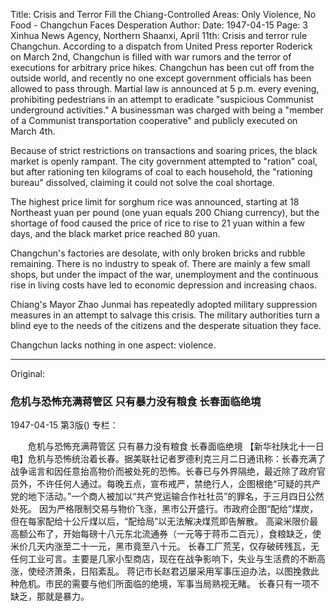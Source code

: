 Title: Crisis and Terror Fill the Chiang-Controlled Areas: Only Violence, No Food - Changchun Faces Desperation
Author:
Date: 1947-04-15
Page: 3
Xinhua News Agency, Northern Shaanxi, April 11th: Crisis and terror rule Changchun. According to a dispatch from United Press reporter Roderick on March 2nd, Changchun is filled with war rumors and the terror of executions for arbitrary price hikes. Changchun has been cut off from the outside world, and recently no one except government officials has been allowed to pass through. Martial law is announced at 5 p.m. every evening, prohibiting pedestrians in an attempt to eradicate "suspicious Communist underground activities." A businessman was charged with being a "member of a Communist transportation cooperative" and publicly executed on March 4th.

Because of strict restrictions on transactions and soaring prices, the black market is openly rampant. The city government attempted to "ration" coal, but after rationing ten kilograms of coal to each household, the "rationing bureau" dissolved, claiming it could not solve the coal shortage.

The highest price limit for sorghum rice was announced, starting at 18 Northeast yuan per pound (one yuan equals 200 Chiang currency), but the shortage of food caused the price of rice to rise to 21 yuan within a few days, and the black market price reached 80 yuan.

Changchun's factories are desolate, with only broken bricks and rubble remaining. There is no industry to speak of. There are mainly a few small shops, but under the impact of the war, unemployment and the continuous rise in living costs have led to economic depression and increasing chaos.

Chiang's Mayor Zhao Junmai has repeatedly adopted military suppression measures in an attempt to salvage this crisis. The military authorities turn a blind eye to the needs of the citizens and the desperate situation they face.

Changchun lacks nothing in one aspect: violence.



<hr /> 

Original: 


### 危机与恐怖充满蒋管区  只有暴力没有粮食  长春面临绝境

1947-04-15
第3版()
专栏：

　　危机与恐怖充满蒋管区
    只有暴力没有粮食
    长春面临绝境
    【新华社陕北十一日电】危机与恐怖统治着长春。据美联社记者罗德利克三月二日通讯称：长春充满了战争谣言和因任意抬高物价而被处死的恐怖。长春已与外界隔绝，最近除了政府官员外，不许任何人通过。每晚五点，宣布戒严，禁绝行人，企图根绝“可疑的共产党的地下活动。”一个商人被加以“共产党运输合作社社员”的罪名，于三月四日公然处死。
    因为严格限制交易与物价飞涨，黑市公开盛行。市政府企图“配给”煤炭，但在每家配给十公斤煤以后，“配给局”以无法解决煤荒即告解散。
    高粱米限价最高额公布了，开始每磅十八元东北流通券（一元等于蒋币二百元），食粮缺乏，使米价几天内涨至二十一元，黑市竟至八十元。
    长春工厂荒芜，仅存破砖残瓦，无任何工业可言。主要是几家小型商店，现在在战争影响下，失业与生活费的不断高涨，使经济萧条，日陷紊乱。
    蒋记市长赵君迈屡采用军事压迫办法，以图挽救此种危机。市民的需要与他们所面临的绝境，军事当局熟视无睹。
    长春只有一项不缺乏，那就是暴力。
